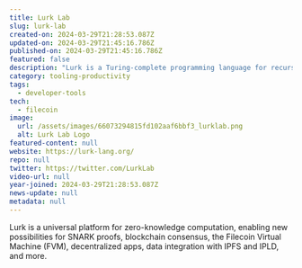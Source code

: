```yaml
---
title: Lurk Lab
slug: lurk-lab
created-on: 2024-03-29T21:28:53.087Z
updated-on: 2024-03-29T21:45:16.786Z
published-on: 2024-03-29T21:45:16.786Z
featured: false
description: "Lurk is a Turing-complete programming language for recursive zk-SNARKs (zero knowledge Succinct Non-interactive ARguments of Knowledge) enabling new possibilities for SNARK proofs, blockchain consensus, the Filecoin Virtual Machine (FVM), decentralized apps, data integration with IPFS and IPLD, and more."
category: tooling-productivity
tags:
  - developer-tools
tech:
  - filecoin
image:
  url: /assets/images/66073294815fd102aaf6bbf3_lurklab.png
  alt: Lurk Lab Logo
featured-content: null
website: https://lurk-lang.org/
repo: null
twitter: https://twitter.com/LurkLab
video-url: null
year-joined: 2024-03-29T21:28:53.087Z
news-update: null
metadata: null
---
```


Lurk is a universal platform for zero-knowledge computation, enabling new possibilities for SNARK proofs, blockchain consensus, the Filecoin Virtual Machine (FVM), decentralized apps, data integration with IPFS and IPLD, and more.
